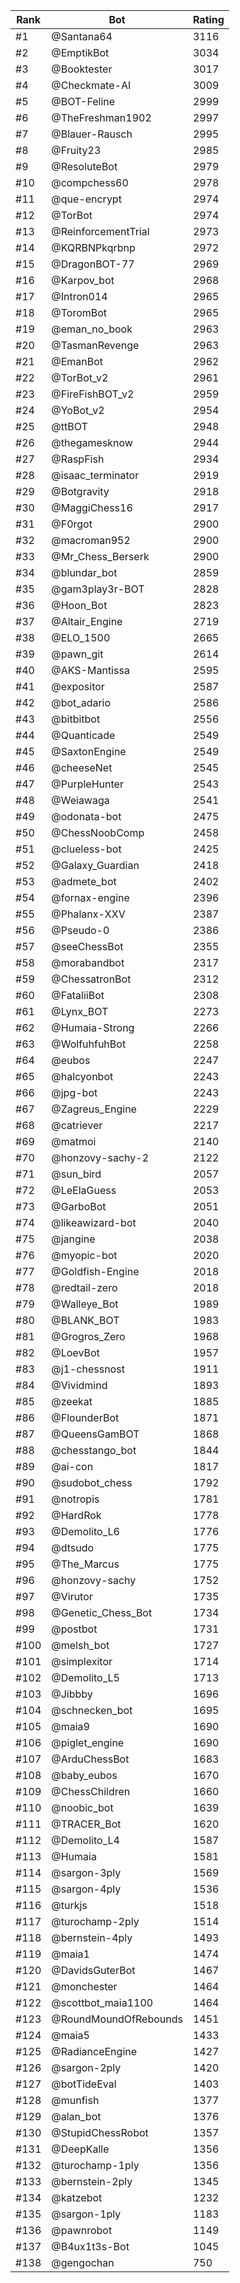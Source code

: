 Rank|Bot|Rating
---|---|---
#1|@Santana64|3116
#2|@EmptikBot|3034
#3|@Booktester|3017
#4|@Checkmate-AI|3009
#5|@BOT-Feline|2999
#6|@TheFreshman1902|2997
#7|@Blauer-Rausch|2995
#8|@Fruity23|2985
#9|@ResoluteBot|2979
#10|@compchess60|2978
#11|@que-encrypt|2974
#12|@TorBot|2974
#13|@ReinforcementTrial|2973
#14|@KQRBNPkqrbnp|2972
#15|@DragonBOT-77|2969
#16|@Karpov_bot|2968
#17|@Intron014|2965
#18|@ToromBot|2965
#19|@eman_no_book|2963
#20|@TasmanRevenge|2963
#21|@EmanBot|2962
#22|@TorBot_v2|2961
#23|@FireFishBOT_v2|2959
#24|@YoBot_v2|2954
#25|@ttBOT|2948
#26|@thegamesknow|2944
#27|@RaspFish|2934
#28|@isaac_terminator|2919
#29|@Botgravity|2918
#30|@MaggiChess16|2917
#31|@F0rgot|2900
#32|@macroman952|2900
#33|@Mr_Chess_Berserk|2900
#34|@blundar_bot|2859
#35|@gam3play3r-BOT|2828
#36|@Hoon_Bot|2823
#37|@Altair_Engine|2719
#38|@ELO_1500|2665
#39|@pawn_git|2614
#40|@AKS-Mantissa|2595
#41|@expositor|2587
#42|@bot_adario|2586
#43|@bitbitbot|2556
#44|@Quanticade|2549
#45|@SaxtonEngine|2549
#46|@cheeseNet|2545
#47|@PurpleHunter|2543
#48|@Weiawaga|2541
#49|@odonata-bot|2475
#50|@ChessNoobComp|2458
#51|@clueless-bot|2425
#52|@Galaxy_Guardian|2418
#53|@admete_bot|2402
#54|@fornax-engine|2396
#55|@Phalanx-XXV|2387
#56|@Pseudo-0|2386
#57|@seeChessBot|2355
#58|@morabandbot|2317
#59|@ChessatronBot|2312
#60|@FataliiBot|2308
#61|@Lynx_BOT|2273
#62|@Humaia-Strong|2266
#63|@WolfuhfuhBot|2258
#64|@eubos|2247
#65|@halcyonbot|2243
#66|@jpg-bot|2243
#67|@Zagreus_Engine|2229
#68|@catriever|2217
#69|@matmoi|2140
#70|@honzovy-sachy-2|2122
#71|@sun_bird|2057
#72|@LeElaGuess|2053
#73|@GarboBot|2051
#74|@likeawizard-bot|2040
#75|@jangine|2038
#76|@myopic-bot|2020
#77|@Goldfish-Engine|2018
#78|@redtail-zero|2018
#79|@Walleye_Bot|1989
#80|@BLANK_BOT|1983
#81|@Grogros_Zero|1968
#82|@LoevBot|1957
#83|@j1-chessnost|1911
#84|@Vividmind|1893
#85|@zeekat|1885
#86|@FlounderBot|1871
#87|@QueensGamBOT|1868
#88|@chesstango_bot|1844
#89|@ai-con|1817
#90|@sudobot_chess|1792
#91|@notropis|1781
#92|@HardRok|1778
#93|@Demolito_L6|1776
#94|@dtsudo|1775
#95|@The_Marcus|1775
#96|@honzovy-sachy|1752
#97|@Virutor|1735
#98|@Genetic_Chess_Bot|1734
#99|@postbot|1731
#100|@melsh_bot|1727
#101|@simplexitor|1714
#102|@Demolito_L5|1713
#103|@Jibbby|1696
#104|@schnecken_bot|1695
#105|@maia9|1690
#106|@piglet_engine|1690
#107|@ArduChessBot|1683
#108|@baby_eubos|1670
#109|@ChessChildren|1660
#110|@noobic_bot|1639
#111|@TRACER_Bot|1620
#112|@Demolito_L4|1587
#113|@Humaia|1581
#114|@sargon-3ply|1569
#115|@sargon-4ply|1536
#116|@turkjs|1518
#117|@turochamp-2ply|1514
#118|@bernstein-4ply|1493
#119|@maia1|1474
#120|@DavidsGuterBot|1467
#121|@monchester|1464
#122|@scottbot_maia1100|1464
#123|@RoundMoundOfRebounds|1451
#124|@maia5|1433
#125|@RadianceEngine|1427
#126|@sargon-2ply|1420
#127|@botTideEval|1403
#128|@munfish|1377
#129|@alan_bot|1376
#130|@StupidChessRobot|1357
#131|@DeepKalle|1356
#132|@turochamp-1ply|1356
#133|@bernstein-2ply|1345
#134|@katzebot|1232
#135|@sargon-1ply|1183
#136|@pawnrobot|1149
#137|@B4ux1t3s-Bot|1045
#138|@gengochan|750
